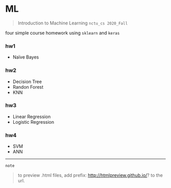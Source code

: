 # ML
> Introduction to Machine Learning `nctu_cs 2020_Fall`

four simple course homework using `sklearn` and `keras` 
### hw1
- Naïve Bayes
### hw2
- Decision Tree
- Randon Forest
- KNN
### hw3
- Linear Regression
- Logistic Regression
### hw4
- SVM
- ANN
---
`note`
> to preview .html files, add prefix: http://htmlpreview.github.io/? to the url.
